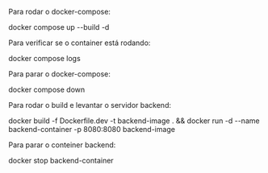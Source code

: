 Para rodar o docker-compose:

docker compose up --build -d

Para verificar se o container está rodando:

docker compose logs

Para parar o docker-compose:

docker compose down



Para rodar o build e levantar o servidor backend:

docker build -f Dockerfile.dev -t backend-image . && docker run -d --name backend-container -p 8080:8080 backend-image

Para parar o conteiner backend:

docker stop backend-container
